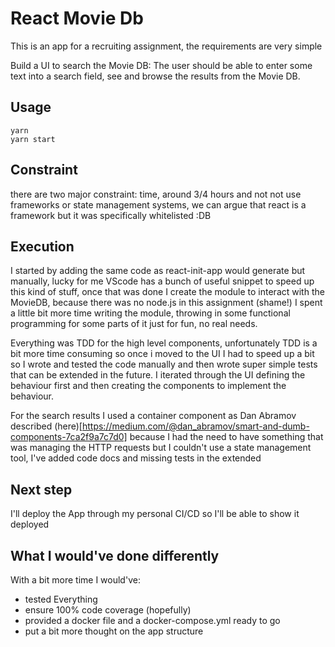 # React Movie Db

This is an app for a recruiting assignment, the requirements are very simple

Build a UI to search the Movie DB: The user should be able to enter some text into a search field, see
and browse the results from the Movie DB.

## Usage
```
yarn
yarn start
```

## Constraint
there are two major constraint: time, around 3/4 hours and not not use frameworks or state management systems, we can argue that react is 
a framework but it was specifically whitelisted :DB

## Execution

I started by adding the same code as react-init-app would generate but manually, lucky for me VScode has a bunch of useful snippet
to speed up this kind of stuff, once that was done I create the module to interact with the MovieDB, because there was no node.js in this
assignment (shame!) I spent a little bit more time writing the module, throwing in some functional programming for some parts of it
just for fun, no real needs.

Everything was TDD for the high level components, unfortunately TDD is a bit more time consuming so once i 
moved to the UI I had to speed up a bit so I wrote and tested the code manually and then wrote super simple tests that can be extended in the future.
I iterated through the UI defining the behaviour first and then creating the components to implement the behaviour.

For the search results I used a container component as Dan Abramov described (here)[https://medium.com/@dan_abramov/smart-and-dumb-components-7ca2f9a7c7d0] because
I had the need to have something that was managing the HTTP requests but I couldn't use a state management tool, I've added code docs and missing tests in the extended

## Next step
I'll deploy the App through my personal CI/CD so I'll be able to show it deployed

## What I would've done differently 
With  a bit more time I would've:
- tested Everything
- ensure 100% code coverage (hopefully)
- provided a docker file and a docker-compose.yml ready to go
- put a bit more thought on the app structure